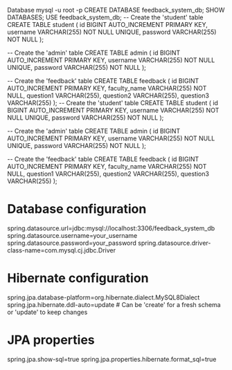 Database 
mysql -u root -p
CREATE DATABASE feedback_system_db;
SHOW DATABASES;
USE feedback_system_db;
-- Create the 'student' table
CREATE TABLE student (
    id BIGINT AUTO_INCREMENT PRIMARY KEY,
    username VARCHAR(255) NOT NULL UNIQUE,
    password VARCHAR(255) NOT NULL
);

-- Create the 'admin' table
CREATE TABLE admin (
    id BIGINT AUTO_INCREMENT PRIMARY KEY,
    username VARCHAR(255) NOT NULL UNIQUE,
    password VARCHAR(255) NOT NULL
);

-- Create the 'feedback' table
CREATE TABLE feedback (
    id BIGINT AUTO_INCREMENT PRIMARY KEY,
    faculty_name VARCHAR(255) NOT NULL,
    question1 VARCHAR(255),
    question2 VARCHAR(255),
    question3 VARCHAR(255)
);
-- Create the 'student' table
CREATE TABLE student (
    id BIGINT AUTO_INCREMENT PRIMARY KEY,
    username VARCHAR(255) NOT NULL UNIQUE,
    password VARCHAR(255) NOT NULL
);

-- Create the 'admin' table
CREATE TABLE admin (
    id BIGINT AUTO_INCREMENT PRIMARY KEY,
    username VARCHAR(255) NOT NULL UNIQUE,
    password VARCHAR(255) NOT NULL
);

-- Create the 'feedback' table
CREATE TABLE feedback (
    id BIGINT AUTO_INCREMENT PRIMARY KEY,
    faculty_name VARCHAR(255) NOT NULL,
    question1 VARCHAR(255),
    question2 VARCHAR(255),
    question3 VARCHAR(255)
);
# Database configuration
spring.datasource.url=jdbc:mysql://localhost:3306/feedback_system_db
spring.datasource.username=your_username
spring.datasource.password=your_password
spring.datasource.driver-class-name=com.mysql.cj.jdbc.Driver

# Hibernate configuration
spring.jpa.database-platform=org.hibernate.dialect.MySQL8Dialect
spring.jpa.hibernate.ddl-auto=update  # Can be 'create' for a fresh schema or 'update' to keep changes

# JPA properties
spring.jpa.show-sql=true
spring.jpa.properties.hibernate.format_sql=true
